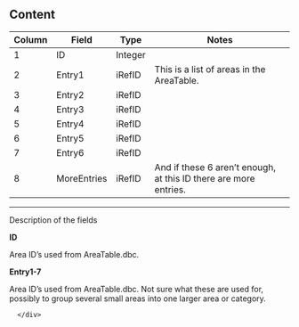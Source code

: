 <div id="content">
        <h2 id="content">Content</h2>

<table>
  <thead>
    <tr>
      <th>Column</th>
      <th>Field</th>
      <th>Type</th>
      <th>Notes</th>
    </tr>
  </thead>
  <tbody>
    <tr>
      <td>1</td>
      <td>ID</td>
      <td>Integer</td>
      <td>&nbsp;</td>
    </tr>
    <tr>
      <td>2</td>
      <td>Entry1</td>
      <td>iRefID</td>
      <td>This is a list of areas in the AreaTable.</td>
    </tr>
    <tr>
      <td>3</td>
      <td>Entry2</td>
      <td>iRefID</td>
      <td>&nbsp;</td>
    </tr>
    <tr>
      <td>4</td>
      <td>Entry3</td>
      <td>iRefID</td>
      <td>&nbsp;</td>
    </tr>
    <tr>
      <td>5</td>
      <td>Entry4</td>
      <td>iRefID</td>
      <td>&nbsp;</td>
    </tr>
    <tr>
      <td>6</td>
      <td>Entry5</td>
      <td>iRefID</td>
      <td>&nbsp;</td>
    </tr>
    <tr>
      <td>7</td>
      <td>Entry6</td>
      <td>iRefID</td>
      <td>&nbsp;</td>
    </tr>
    <tr>
      <td>8</td>
      <td>MoreEntries</td>
      <td>iRefID</td>
      <td>And if these 6 aren’t enough, at this ID there are more entries.</td>
    </tr>
  </tbody>
</table>

<hr>

<p>Description of the fields</p>

<p><strong>ID</strong></p>

<p>Area ID’s used from AreaTable.dbc.</p>

<p><strong>Entry1-7</strong></p>

<p>Area ID’s used from AreaTable.dbc.
Not sure what these are used for, possibly to group several small areas into one larger area or category.</p>


      </div>
